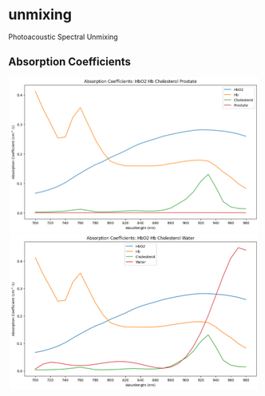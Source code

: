 # unmixing

Photoacoustic Spectral Unmixing

## Absorption Coefficients
<p align = "center">
    <img src = "./assets/hbo2hbchpr.png" width = 500px>
    <img src = "./assets/hbo2hbchwtr.png" width = 500px>
</p>